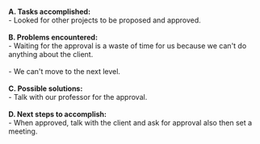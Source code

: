 **A. Tasks accomplished:**
<br>- Looked for other projects to be proposed and approved.<br>
<br>
<b>B. Problems encountered:</b>
<br>- Waiting for the approval is a waste of time for us because we can't do anything about the client.<br>
<br>- We can't move to the next level.<br>
<br>
<b>C. Possible solutions:</b>
<br>- Talk with our professor for the approval.<br>
<br>
<b>D. Next steps to accomplish:</b>
<br>- When approved, talk with the client and ask for approval also then set a meeting.
